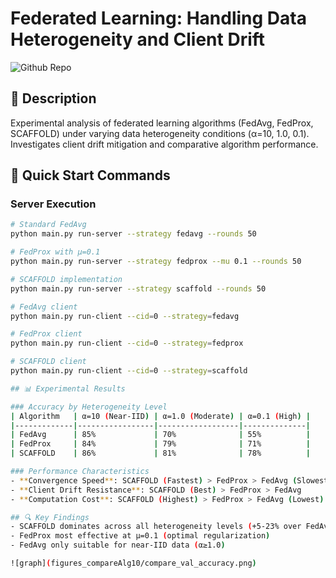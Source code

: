 # Federated Learning: Handling Data Heterogeneity and Client Drift

![Github Repo](https://github.com/nardos627/FederatedTP2) 


## 📝 Description
Experimental analysis of federated learning algorithms (FedAvg, FedProx, SCAFFOLD) under varying data heterogeneity conditions (α=10, 1.0, 0.1). Investigates client drift mitigation and comparative algorithm performance.

## 🚀 Quick Start Commands

### Server Execution
```bash
# Standard FedAvg
python main.py run-server --strategy fedavg --rounds 50

# FedProx with μ=0.1
python main.py run-server --strategy fedprox --mu 0.1 --rounds 50

# SCAFFOLD implementation
python main.py run-server --strategy scaffold --rounds 50

# FedAvg client
python main.py run-client --cid=0 --strategy=fedavg

# FedProx client 
python main.py run-client --cid=0 --strategy=fedprox

# SCAFFOLD client
python main.py run-client --cid=0 --strategy=scaffold

## 📊 Experimental Results

### Accuracy by Heterogeneity Level
| Algorithm   | α=10 (Near-IID) | α=1.0 (Moderate) | α=0.1 (High) |
|-------------|-----------------|------------------|--------------|
| FedAvg      | 85%             | 70%              | 55%          |
| FedProx     | 84%             | 79%              | 71%          |
| SCAFFOLD    | 86%             | 81%              | 78%          |

### Performance Characteristics
- **Convergence Speed**: SCAFFOLD (Fastest) > FedProx > FedAvg (Slowest)
- **Client Drift Resistance**: SCAFFOLD (Best) > FedProx > FedAvg
- **Computation Cost**: SCAFFOLD (Highest) > FedProx > FedAvg (Lowest)

## 🔍 Key Findings
- SCAFFOLD dominates across all heterogeneity levels (+5-23% over FedAvg)
- FedProx most effective at μ=0.1 (optimal regularization)
- FedAvg only suitable for near-IID data (α≥1.0)

![graph](figures_compareAlg10/compare_val_accuracy.png)
